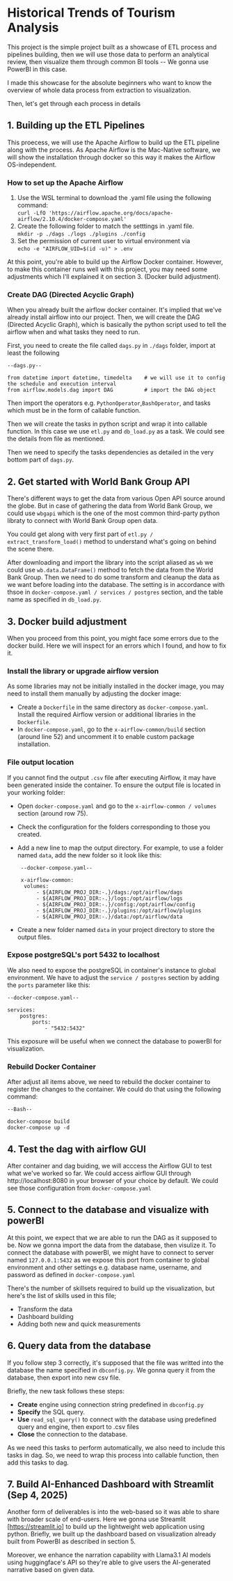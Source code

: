 # Historical Trends of Tourism Analysis
This project is the simple project built as a showcase of ETL process and pipelines building, then we will use those data to perform an analytical review, then visualize them through common BI tools -- We gonna use PowerBI in this case.

I made this showcase for the absolute beginners who want to know the overview of whole data process from extraction to visualization.

Then, let's get through each process in details

## 1. Building up the ETL Pipelines
This proecess, we will use the Apache Airflow to build up the ETL pipeline along with the process.
As Apache Airflow is the Mac-Native software, we will show the installation through docker so this way it makes the Airflow OS-independent.
### How to set up the Apache Airflow
1. Use the WSL terminal to download the .yaml file using the following command:\
```curl -LfO 'https://airflow.apache.org/docs/apache-airflow/2.10.4/docker-compose.yaml'```
2. Create the following folder to match the setttings in .yaml file.\
```mkdir -p ./dags ./logs ./plugins ./config```
3. Set the permission of current user to virtual environment via\
```echo -e "AIRFLOW_UID=$(id -u)" > .env```

At this point, you're able to build up the Airflow Docker container. However, to make this container runs well with this project, you may need some adjustments which I'll explained it on section 3. (Docker build adjustment).

### Create DAG (Directed Acyclic Graph)
When you already built the airflow docker container. It's implied that we've already install airflow into our project. Then, we will create the DAG (Directed Acyclic Graph), which is basically the python script used to tell the airflow when and what tasks they need to run.

First, you need to create the file called `dags.py` in `./dags` folder, import at least the following
```
--dags.py--

from datetime import datetime, timedelta    # we will use it to config the schedule and execution interval
from airflow.models.dag import DAG          # import the DAG object
```
Then import the operators e.g. `PythonOperator`,`BashOperator`, and tasks which must be in the form of callable function.

Then we will create the tasks in python script and wrap it into callable function. In this case we use `etl.py` and `db_load.py` as a task. We could see the details from file as mentioned.

Then we need to specify the tasks dependencies as detailed in the very bottom part of `dags.py`.

## 2. Get started with World Bank Group API
There's different ways to get the data from various Open API source around the globe. But in case of gathering the data from World Bank Group, we could use `wbgapi` which is the one of the most common third-party python libraty to connect with World Bank Group open data.

You could get along with very first part of `etl.py / extract_transform_load()` method to understand what's going on behind the scene there.

After downloading and import the library into the script aliased as `wb` we could use `wb.data.DataFrame()` method to fetch the data from the World Bank Group. Then we need to do some transform and cleanup the data as we want before loading into the database. The setting is in accordance with thsoe in `docker-compose.yaml / services / postgres` section, and the table name as specified in `db_load.py`.

## 3. Docker build adjustment
When you proceed from this point, you might face some errors due to the docker build. Here we will inspect for an errors which I found, and how to fix it.
### Install the library or upgrade airflow version
As some libraries may not be initially installed in the docker image, you may need to install them manually by adjusting the docker image:
- Create a `Dockerfile` in the same directory as `docker-compose.yaml`. Install the required Airflow version or additional libraries in the `Dockerfile`.
- In `docker-compose.yaml`, go to the `x-airflow-common/build` section (around line 52) and uncomment it to enable custom package installation.

### File output location
If you cannot find the output `.csv` file after executing Airflow, it may have been generated inside the container. To ensure the output file is located in your working folder:
- Open `docker-compose.yaml` and go to the `x-airflow-common / volumes` section (around row 75).
- Check the configuration for the folders corresponding to those you created.
- Add a new line to map the output directory. For example, to use a folder named `data`, add the new folder so it look like this:

       --docker-compose.yaml--

       x-airflow-common:
        volumes:
            - ${AIRFLOW_PROJ_DIR:-.}/dags:/opt/airflow/dags
            - ${AIRFLOW_PROJ_DIR:-.}/logs:/opt/airflow/logs
            - ${AIRFLOW_PROJ_DIR:-.}/config:/opt/airflow/config
            - ${AIRFLOW_PROJ_DIR:-.}/plugins:/opt/airflow/plugins
            - ${AIRFLOW_PROJ_DIR:-.}/data:/opt/airflow/data
       
- Create a new folder named `data` in your project directory to store the output files.

### Expose postgreSQL's port 5432 to localhost
We also need to expose the postgreSQL in container's instance to global environment. We have to adjust the `service / postgres` section by adding the `ports` parameter like this:

    --docker-compose.yaml--
    
    services:
        postgres:
            ports:
                - "5432:5432"

This exposure will be useful when we connect the database to powerBI for visualization.

### Rebuild Docker Container
After adjust all items above, we need to rebuild the docker container to register the changes to the container. We could do that using the following command:

    --Bash--

    docker-compose build
    docker-compose up -d
       

## 4. Test the dag with airflow GUI
After container and dag buiding, we will acccess the Airflow GUI to test what we've worked so far. We could access airflow GUI through http://localhost:8080 in your browser of your choice by default. We could see those configuration from `docker-compose.yaml`

## 5. Connect to the database and visualize with powerBI
At this point, we expect that we are able to run the DAG as it supposed to be. Now we gonna import the data from the database, then visulize it. To connect the database with powerBI, we might have to connect to server named `127.0.0.1:5432` as we expose this port from container to global environment and other settings e.g. database name, username, and password as defined in `docker-compose.yaml`

There's the number of skillsets required to build up the visualization, but here's the list of skills used in this file;
- Transform the data
- Dashboard building
- Adding both new and quick measurements

## 6. Query data from the database
If you follow step 3 correctly, it's supposed that the file was writted into the database the name specified in `dbconfig.py`. We gonna query it from the database, then export into new csv file.

Briefly, the new task follows these steps:
- **Create** engine using connection string predefined in `dbconfig.py`
- **Specify** the SQL query.
- **Use** `read_sql_query()` to connect with the database using predefined query and engine, then export to .csv files
- **Close** the connection to the database.

As we need this tasks to perform automatically, we also need to include this tasks in dag. So, we need to wrap this process into callable function, then add this tasks to dag.

## 7. Build AI-Enhanced Dashboard with Streamlit (Sep 4, 2025)
Another form of deliverables is into the web-based so it was able to share with broader scale of end-users. Here we gonna use Streamlit [https://streamlit.io] to build up the lightweight web application using python.
Briefly, we built up the dashboard based on visualization already built from PowerBI as described in section 5.

Moreover, we enhance the narration capability with Llama3.1 AI models using huggingface's API so they're able to give users the AI-generated narrative based on given data.